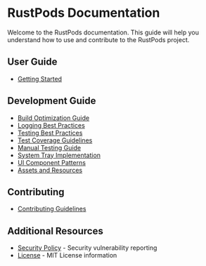 # RustPods Documentation

Welcome to the RustPods documentation. This guide will help you understand how to use and contribute to the RustPods project.

## User Guide

- [Getting Started](user-guide/getting-started.md)

## Development Guide

- [Build Optimization Guide](development/build-optimization-guide.md)
- [Logging Best Practices](development/logging-best-practices.md)
- [Testing Best Practices](development/testing-best-practices.md)
- [Test Coverage Guidelines](development/test-coverage.md)
- [Manual Testing Guide](development/manual-testing-guide.md)
- [System Tray Implementation](development/system-tray-implementation.md)
- [UI Component Patterns](development/ui-components.md)
- [Assets and Resources](development/assets.md)

## Contributing

- [Contributing Guidelines](CONTRIBUTING.md)

## Additional Resources

- [Security Policy](SECURITY.md) - Security vulnerability reporting
- [License](../LICENSE) - MIT License information 